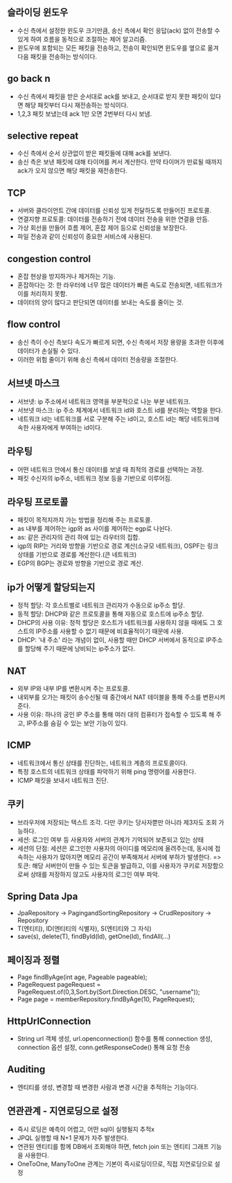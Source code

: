 ## 슬라이딩 윈도우
- 수신 측에서 설정한 윈도우 크기만큼, 송신 측에서 확인 응답(ack) 없이 전송할 수 있게 하여 흐름을
동적으로 조절하는 제어 알고리즘.
- 윈도우에 포함되는 모든 패킷을 전송하고, 전송이 확인되면 윈도우를 옆으로 옮겨 다음 패킷을 전송하는 
방식이다.

## go back n
- 수신 측에서 패킷을 받은 순서대로 ack를 보내고, 순서대로 받지 못한 패킷이 있다면 해당
패킷부터 다시 재전송하는 방식이다.
- 1,2,3 패킷 보냈는데 ack 1만 오면 2번부터 다시 보냄.

## selective repeat
- 수신 측에서 순서 상관없이 받은 패킷들에 대해 ack를 보낸다.
- 송신 측은 보낸 패킷에 대해 타이머를 켜서 계산한다. 만약 타이머가 만료될 때까지 ack가 오지
않으면 해당 패킷을 재전송한다.

## TCP
- 서버와 클라이언트 간에 데이터를 신뢰성 있게 전달하도록 만들어진 프로토콜.
- 연결지향 프로토콜: 데이터를 전송하기 전에 데이터 전송을 위한 연결을 만듬.
- 가상 회선을 만들어 흐름 제어, 혼잡 제어 등으로 신뢰성을 보장한다.
- 파일 전송과 같이 신뢰성이 중요한 서비스에 사용된다.

## congestion control
- 혼잡 현상을 방지하거나 제거하는 기능.
- 혼잡하다는 것: 한 라우터에 너무 많은 데이터가 빠른 속도로 전송되면, 네트워크가 이를 처리하지 못함.
- 데이터의 양이 많다고 판단되면 데이터를 보내는 속도를 줄이는 것.

## flow control
- 송신 측이 수신 측보다 속도가 빠르게 되면, 수신 측에서 저장 용량을 초과한 이후에 데이터가 손실될 수 있다.
- 이러한 위험 줄이기 위해 송신 측에서 데이터 전송량을 조절한다.

## 서브넷 마스크
- 서브넷: ip 주소에서 네트워크 영역을 부분적으로 나눈 부분 네트워크.
- 서브넷 마스크: ip 주소 체계에서 네트워크 id와 호스트 id를 분리하는 역할을 한다.
- 네트워크 id는 네트워크를 서로 구분해 주는 id이고, 호스트 id는 해당 네트워크에 속한 사용자에게
부여하는 id이다.

## 라우팅
- 어떤 네트워크 안에서 통신 데이터를 보낼 때 최적의 경로를 선택하는 과정.
- 패킷 수신자의 ip주소, 네트워크 정보 등을 기반으로 이루어짐.

## 라우팅 프로토콜
- 패킷이 목적지까지 가는 방법을 정리해 주는 프로토콜.
- as 내부를 제어하는 igp와 as 사이를 제어하는 egp로 나뉜다.
- as: 같은 관리자의 관리 하에 있는 라우터의 집합.
- igp의 RIP는 거리와 방향을 기반으로 경로 계산(소규모 네트워크), OSPF는 링크 상태를 기반으로
경로를 계산한다.(큰 네트워크)
- EGP의 BGP는 경로와 방향을 기반으로 경로 계산.

## ip가 어떻게 할당되는지
- 정적 할당: 각 호스트별로 네트워크 관리자가 수동으로 ip주소 할당.
- 동적 할당: DHCP와 같은 프로토콜을 통해 자동으로 호스트에 ip주소 할당.
- DHCP의 사용 이유: 정적 할당은 호스트가 네트워크를 사용하지 않을 때에도 그 호스트의 IP주소를 
사용할 수 없기 때문에 비효율적이기 때문에 사용.
- DHCP: '내 주소' 라는 개념이 없이, 사용할 때만 DHCP 서버에서 동적으로 IP주소를 할당해 주기
때문에 낭비되는 ip주소가 없다.

## NAT
- 외부 IP와 내부 IP를 변환시켜 주는 프로토콜.
- 내외부를 오가는 패킷이 송수신될 때 중간에서 NAT 테이블을 통해 주소를 변환시켜 준다.
- 사용 이유: 하나의 공인 IP 주소를 통해 여러 대의 컴퓨터가 접속할 수 있도록 해 주고, IP주소를
숨길 수 있는 보안 기능이 있다.

## ICMP
- 네트워크에서 통신 상태를 진단하는, 네트워크 계층의 프로토콜이다.
- 특정 호스트의 네트워크 상태를 파악하기 위해 ping 명령어를 사용한다.
- ICMP 패킷을 보내서 네트워크 진단.

## 쿠키
- 브라우저에 저장되는 텍스트 조각. 다만 쿠키는 당사자뿐만 아니라 제3자도 조회 가능하다.
- 세션: 로그인 여부 등 사용자와 서버의 관계가 기억되어 보존되고 있는 상태
- 세션의 단점: 세션은 로그인한 사용자의 아이디를 메모리에 올려주는데, 동시에 접속하는 사용자가 많아지면 메모리 공간이 부족해져서 서버에
  부하가 발생한다.
  => 토큰: 해당 서버만이 만들 수 있는 토큰을 발급하고, 이를 사용자가 쿠키로 저장함으로써 상태를 저장하지 않고도 사용자의 로그인 여부 파악.

## Spring Data Jpa
-  JpaRepository -> PagingandSortingRepository -> CrudRepository -> Repository
-  T(엔티티), ID(엔티티의 식별자), S(엔티티와 그 자식)
-  save(s), delete(T), findById(Id), getOne(Id), findAll(...)

## 페이징과 정렬
- Page<Member> findByAge(int age, Pageable pageable);
- PageRequest pageRequest = PageRequest.of(0,3,Sort.by(Sort.Direction.DESC, "username"));
- Page<Member> page = memberRepository.findByAge(10, PageRequest);

## HttpUrlConnection
- String url 객체 생성, url.openconnection() 함수를 통해 connection 생성, connection 옵션 설정, conn.getResponseCode() 통해 요청 전송

## Auditing
- 엔티티를 생성, 변경할 때 변경한 사람과 변경 시간을 추적하는 기능이다.

## 연관관계 - 지연로딩으로 설정
- 즉시 로딩은 예측이 어렵고, 어떤 sql이 실행될지 추적x
- JPQL 실행할 때 N+1 문제가 자주 발생한다.
- 연관된 엔티티를 함께 DB에서 조회해야 하면, fetch join 또는 엔티티 그래프 기능을 사용한다.
- OneToOne, ManyToOne 관계는 기본이 즉시로딩이므로, 직접 지연로딩으로 설정









  
